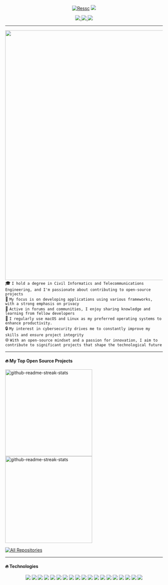 <!-- Banner section -->

<p align="center">
  <a href="https://github.com/ssebv">
    <img src="https://dccool.org/sites/default/files/2021-03/2021_ambassador-circle-hero-banner_image-only.jpg" alt="Ressc" 
  /></a>
  <!-- Typing SVG -->
  <a href="https://github.com/DenverCoder1/readme-typing-svg">
    <img src="https://readme-typing-svg.herokuapp.com?font=EB+Garamond&size=24&pause=1000&color=DCDCDCC8&center=true&vCenter=true&width=435&lines=Hi%2C+I'm+Ressc+;Frontend+-+Backend+;Cybersecurity+-+OS;I+use+macOS+and+Linux"
  /></a>
</p>
<!-- End banner section -->

<!-- Social icons section -->
<p align="center">
  <a href="https://sebastian-allende.xyz/" target="_blank">
    <img src="https://img.shields.io/static/v1?label=|&message=WEBSITE&color=23555f&style=plastic&logo=Matternet&logo-color=white"/>
  </a>
  <a href="https://www.linkedin.com/in/sebastianallende/" target="_blank">
    <img src="https://img.shields.io/static/v1?label=|&message=LINKED-IN&color=cdf998&style=plastic&logo=linkedin&logo-color=white"/>
  </a>
  <a href="https://twitter.com/undefin_3" target="_blank">
    <img src="https://img.shields.io/static/v1?label=|&message=TWITTER&color=23555f&style=plastic&logo=twitter&logo-color=white"/>
  </a>
  <!-- <a href="" target="_blank">
      <img src="https://img.shields.io/static/v1?label=|&message=ANGEL-LIST&color=cdf998&style=plastic&logo=angellist&logo-color=white"/>
  </a>
  <a href="" target="_blank">
      <img src="https://img.shields.io/static/v1?label=|&message=RESUME&color=23555f&style=plastic&logo=react&logo-color=white"/>
  </a> -->
</p>

---
<!-- Profile View Count and GitStats -->
<a>
  <img width=800 src="https://github-profile-trophy.vercel.app/?username=ssebv&column=9&theme=gruvbox&no-frame=true"/>
</a>

<!-- Description section -->
<div>
  🎓&nbsp;<code>I hold a degree in Civil Informatics and Telecommunications Engineering, and I'm passionate about contributing to open-source projects</code>
</div>
<div>
  📱&nbsp;<code>My focus is on developing applications using various frameworks, with a strong emphasis on privacy</code>
</div>
<div>
  💬&nbsp;<code>Active in forums and communities, I enjoy sharing knowledge and learning from fellow developers</code>
</div>
<div>
  🐧&nbsp;<code>I regularly use macOS and Linux as my preferred operating systems to enhance productivity. </code>
</div>
<div>
  🔒&nbsp;<code>My interest in cybersecurity drives me to constantly improve my skills and ensure project integrity</code>
</div>
<div>
  🌐&nbsp;<code>With an open-source mindset and a passion for innovation, I aim to contribute to significant projects that shape the technological future</code>
</div>

---
<h4>🔥 My Top Open Source Projects</h4>
<p align="left">
  <a href="https://github.com/Ssebv/ChatGPT-API-Transition-Guide"><img width="278" src="https://denvercoder1-github-readme-stats.vercel.app/api/pin/?username=ssebv&repo=ChatGPT-API-Transition-Guide&theme=react&bg_color=1F222E&title_color=3B9C9C&hide_border=true&icon_color=3B9C9C&show_icons=false" alt="github-readme-streak-stats"></a>
  <a href="https://github.com/Ssebv/ecommerce-fastapi-rest"><img width="278" src="https://denvercoder1-github-readme-stats.vercel.app/api/pin/?username=ssebv&repo=ecommerce-fastapi-rest&theme=react&bg_color=1F222E&title_color=3B9C9C&hide_border=true&icon_color=3B9C9C&show_icons=false" alt="github-readme-streak-stats"></a>

</p>
<!-- Add more --> 
<a href="https://github.com/ssebv?tab=repositories&sort=stargazers"><img alt="All Repositories" title="All Repositories" src="https://custom-icon-badges.demolab.com/badge/-Click%20Here%20For%20All%20My%20Repos-1F222E?style=for-the-badge&logoColor=white&logo=repo"/></a>


---

<h4>🔥 Technologies </h4>

<p align="center">
    <img src="https://img.shields.io/static/v1?label=|&message=HTML5&color=23555f&style=plastic&logo=html5"/>
    <img src="https://img.shields.io/static/v1?label=|&message=CSS3&color=285f65&style=plastic&logo=css3"/>
    <img src="https://img.shields.io/static/v1?label=|&message=BOOTSTRAP&color=316c5e&style=plastic&logo=bootstrap"/>
    <img src="https://img.shields.io/static/v1?label=|&message=JAVASCRIPT&color=3c7f5d&style=plastic&logo=javascript"/>
    <img src="https://img.shields.io/static/v1?label=|&message=TYPESCRIPT&color=4a935c&style=plastic&logo=typescript"/>
    <img src="https://img.shields.io/static/v1?label=|&message=REACT.JS&color=4a935c&style=plastic&logo=react"/>
    <img src="https://img.shields.io/static/v1?label=|&message=QWIK&color=4a935c&style=plastic&logo="/>
    <img src="https://img.shields.io/static/v1?label=|&message=PYTHON&color=52985b&style=plastic&logo=python"/>
    <img src="https://img.shields.io/static/v1?label=|&message=R&color=52985b&style=plastic&logo=r"/>
    <img src="https://img.shields.io/static/v1?label=|&message=C&color=52985b&style=plastic&logo=c"/>
    <img src="https://img.shields.io/static/v1?label=|&message=JAVA&color=cdf998&style=plastic&logo=java"/>
    <img src="https://img.shields.io/static/v1?label=|&message=ORACLE&color=cdd148&style=plastic&logo=oracle"/>
    <img src="https://img.shields.io/static/v1?label=|&message=DART&color=bbb111&style=plastic&logo=dart"/>
    <img src="https://img.shields.io/static/v1?label=|&message=FLUTTER&color=bbb111&style=plastic&logo=flutter"/>
    <img src="https://img.shields.io/static/v1?label=|&message=LINUX&color=bbb111&style=plastic&logo=linux"/>
    <img src="https://img.shields.io/static/v1?label=|&message=MACOS&color=bbb111&style=plastic&logo=macos"/>
    <img src="https://img.shields.io/static/v1?label=|&message=GIT&color=cbb148&style=plastic&logo=git"/>
    <img src="https://img.shields.io/static/v1?label=|&message=BASH SCRIPTING&color=cbb148&style=plastic&logo=GNU Bash"/>
    <img src="https://img.shields.io/static/v1?label=|&message=VIM&color=cbb148&style=plastic&logo=Vim"/>
</p>
